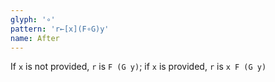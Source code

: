 ```yaml
---
glyph: '∘'
pattern: 'r←[x](F∘G)y'
name: After
---
```


If `x` is not provided, `r` is `F (G y)`; if `x` is provided, `r` is `x F (G y)`